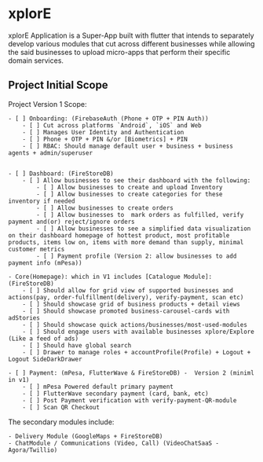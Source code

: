 # xplorE

xplorE Application is a Super-App built with flutter that intends to separately develop various modules that cut across different businesses while allowing the said businesses to upload micro-apps that perform their specific domain services.

## Project Initial Scope

Project Version 1 Scope:

    - [ ] Onboarding: (FirebaseAuth (Phone + OTP + PIN Auth))
        - [ ] Cut across platforms `Android`, `iOS` and Web
        - [ ] Manages User Identity and Authentication
        - [ ] Phone + OTP + PIN &/or [Biometrics] + PIN
        - [ ] RBAC: Should manage default user + business + business agents + admin/superuser


    - [ ] Dashboard: (FireStoreDB)
        - [ ] Allow businesses to see their dashboard with the following: 
            - [ ] Allow businesses to create and upload Inventory
            - [ ] Allow businesses to create categories for these inventory if needed
            - [ ] Allow businesses to create orders
            - [ ] Allow businesses to  mark orders as fulfilled, verify payment and(or) reject/ignore orders
            - [ ] Allow businesses to see a simplified data visualization on their dashboard homepage of hottest product, most profitable products, items low on, items with more demand than supply, minimal customer metrics
            - [ ] Payment profile (Version 2: allow businesses to add payment info (mPesa))

    - Core(Homepage): which in V1 includes [Catalogue Module]: (FireStoreDB)
        - [ ] Should allow for grid view of supported businesses and actions(pay, order-fulfillment(delivery), verify-payment, scan etc)
        - [ ] Should showcase grid of business products + detail views
        - [ ] Should showcase promoted business-carousel-cards with adStories
        - [ ] Should showcase quick actions/businesses/most-used-modules
        - [ ] Should engage users with available businesses xplore/Explore (Like a feed of ads)
        - [ ] Should have global search
        - [ ] Drawer to manage roles + accountProfile(Profile) + Logout + Logout SideDarkDrawer

    - [ ] Payment: (mPesa, FlutterWave & FireStoreDB) -  Version 2 (miniml in v1)
        - [ ] mPesa Powered default primary payment 
        - [ ] FlutterWave secondary payment (card, bank, etc)
        - [ ] Post Payment verification with verify-payment-QR-module
        - [ ] Scan QR Checkout

The secondary modules include:

    - Delivery Module (GoogleMaps + FireStoreDB)
    - ChatModule / Communications (Video, Call) (VideoChatSaaS - Agora/Twillio)



